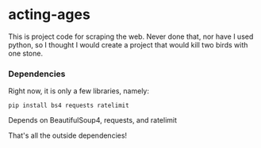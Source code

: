 # acting-ages
This is project code for scraping the web. Never done that, nor have I used python, so I thought I would create a project that would kill two birds with one stone.

### Dependencies
Right now, it is only a few libraries, namely: 
  
    pip install bs4 requests ratelimit
  Depends on BeautifulSoup4, requests, and ratelimit


That's all the outside dependencies!
